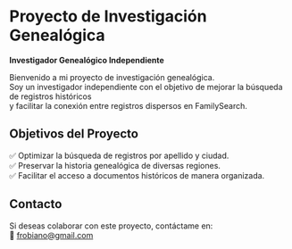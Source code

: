 # Proyecto de Investigación Genealógica  
**Investigador Genealógico Independiente**  

Bienvenido a mi proyecto de investigación genealógica.  
Soy un investigador independiente con el objetivo de mejorar la búsqueda de registros históricos  
y facilitar la conexión entre registros dispersos en FamilySearch.  

## Objetivos del Proyecto  
✅ Optimizar la búsqueda de registros por apellido y ciudad.  
✅ Preservar la historia genealógica de diversas regiones.  
✅ Facilitar el acceso a documentos históricos de manera organizada.  

## Contacto  
Si deseas colaborar con este proyecto, contáctame en:  
📩 frobiano@gmail.com
